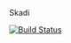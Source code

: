 Skadi

[![Build Status](https://travis-ci.org/chinook/skadi.png?branch=master)](https://travis-ci.org/chinook/skadi)
